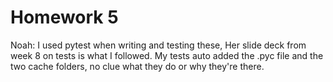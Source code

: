 # Homework 5
Noah: I used pytest when writing and testing these,
Her slide deck from week 8 on tests is what I followed.
My tests auto added the .pyc file and the two cache folders, no clue what they do or why they're there.